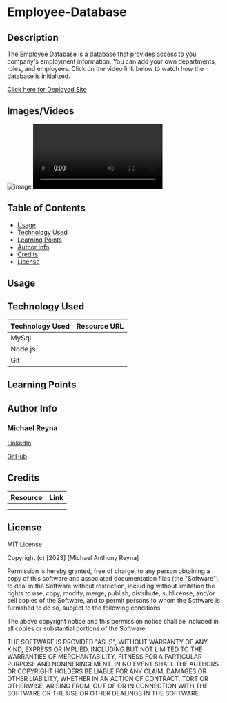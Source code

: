 # Employee-Database

## Description

The Employee Database is a database that provides access to you company's employment information. You can add your own departments, roles, and employees. Click on the video link below to watch how the database is initialized.

[Click here for Deployed Site]()


## Images/Videos

![image]()
![video](./assets/Employee%20DataBase.mp4)

## Table of Contents 
* [Usage](#usage)
* [Technology Used](#technology-used)
* [Learning Points](#learning-points)
* [Author Info](#author-info)
* [Credits](#credits)
* [License](#license)

## Usage

## Technology Used

| Technology Used         | Resource URL           | 
| ------------- |:-------------:| 
| MySql    |  | 
|  Node.js    |       |   
| Git |      |  


## Learning Points



## Author Info

### Michael Reyna
[LinkedIn](https://www.linkedin.com/in/michael-reyna-35b597245/)

[GitHub](https://github.com/michaelreyna25)
## Credits 

|Resource | Link |
|-------|:-------:|
| |  |
|      |    |
## License
MIT License

Copyright (c) [2023] [Michael Anthony Reyna]

Permission is hereby granted, free of charge, to any person obtaining a copy
of this software and associated documentation files (the "Software"), to deal
in the Software without restriction, including without limitation the rights
to use, copy, modify, merge, publish, distribute, sublicense, and/or sell
copies of the Software, and to permit persons to whom the Software is
furnished to do so, subject to the following conditions:

The above copyright notice and this permission notice shall be included in all
copies or substantial portions of the Software.

THE SOFTWARE IS PROVIDED "AS IS", WITHOUT WARRANTY OF ANY KIND, EXPRESS OR
IMPLIED, INCLUDING BUT NOT LIMITED TO THE WARRANTIES OF MERCHANTABILITY,
FITNESS FOR A PARTICULAR PURPOSE AND NONINFRINGEMENT. IN NO EVENT SHALL THE
AUTHORS OR COPYRIGHT HOLDERS BE LIABLE FOR ANY CLAIM, DAMAGES OR OTHER
LIABILITY, WHETHER IN AN ACTION OF CONTRACT, TORT OR OTHERWISE, ARISING FROM,
OUT OF OR IN CONNECTION WITH THE SOFTWARE OR THE USE OR OTHER DEALINGS IN THE
SOFTWARE.